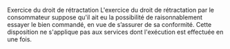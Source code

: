 Exercice du droit de rétractation
L'exercice du droit de rétractation par le consommateur suppose qu'il ait eu la possibilité de raisonnablement essayer le bien commandé, en vue de s’assurer de sa conformité. Cette disposition ne s'applique pas aux services dont l'exécution est effectuée en une fois.
